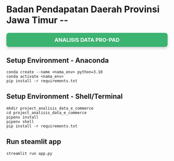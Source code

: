 # Badan Pendapatan Daerah Provinsi Jawa Timur --

<h3 style="text-align:center; background-color:MediumSeaGreen; color:white; padding:12px 16px; border-radius:8px; box-shadow:0 4px 8px rgba(0,0,0,0.2);">
    <b>ANALISIS DATA PRO-PAD</b>
</h3>

## Setup Environment - Anaconda
```
conda create --name <nama_env> python=3.10
conda activate <nama_env>
pip install -r requirements.txt
```

## Setup Environment - Shell/Terminal
```
mkdir project_analisis_data_e_commerce
cd project_analisis_data_e_commerce
pipenv install
pipenv shell
pip install -r requirements.txt
```

## Run steamlit app
```
streamlit run app.py
```